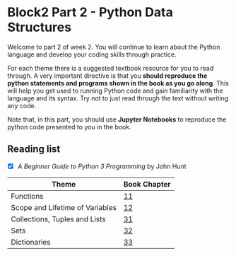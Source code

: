 # Block2 Part 2 - Python Data Structures

Welcome to part 2 of week 2. You will continue to learn about the Python language and develop your
coding skills through practice.

For each theme there is a suggested textbook resource for you to read through. A very important
directive is that you **should reproduce the python statements and programs shown in the book as you
go along**. This will help you get used to running Python code and gain familiarity with the
language and its syntax. Try not to just read through the text without writing any code. 

Note that, in this part, you should use **Jupyter Notebooks** to reproduce the python code presented
to you in the book.

## Reading list

- [x] *A Beginner Guide to Python 3 Programming* by John Hunt

| Theme                           | Book Chapter                                                   |
| ------------------------------- | -------------------------------------------------------------- |
| Functions                       | [11](pdf/john_hunt_ch11.pdf) |
| Scope and Lifetime of Variables | [12](pdf/john_hunt_ch12.pdf) |
| Collections, Tuples and Lists   | [31](pdf/john_hunt_ch31.pdf) |
| Sets                            | [32](pdf/john_hunt_ch32.pdf) |
| Dictionaries                    | [33](pdf/john_hunt_ch33.pdf) |